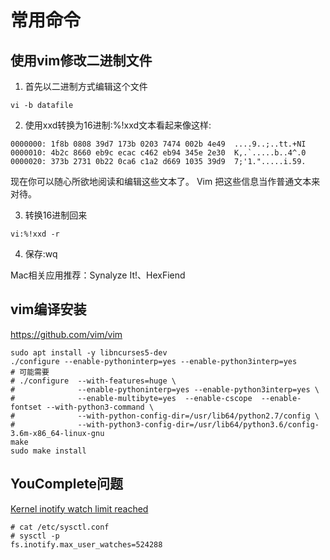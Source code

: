 # 常用命令

## 使用vim修改二进制文件

1. 首先以二进制方式编辑这个文件
```
vi -b datafile
```

2. 使用xxd转换为16进制:%!xxd文本看起来像这样:
```
0000000: 1f8b 0808 39d7 173b 0203 7474 002b 4e49  ....9..;..tt.+NI         
0000010: 4b2c 8660 eb9c ecac c462 eb94 345e 2e30  K,.`.....b..4^.0         
0000020: 373b 2731 0b22 0ca6 c1a2 d669 1035 39d9  7;'1.".....i.59. 
```

现在你可以随心所欲地阅读和编辑这些文本了。 Vim 把这些信息当作普通文本来对待。

3. 转换16进制回来
```
vi:%!xxd -r
```

4. 保存:wq

Mac相关应用推荐：Synalyze It!、HexFiend

## vim编译安装

https://github.com/vim/vim

```
sudo apt install -y libncurses5-dev
./configure --enable-pythoninterp=yes --enable-python3interp=yes
# 可能需要
# ./configure  --with-features=huge \
#              --enable-pythoninterp=yes --enable-python3interp=yes \
#              --enable-multibyte=yes  --enable-cscope  --enable-fontset --with-python3-command \
#              --with-python-config-dir=/usr/lib64/python2.7/config \
#              --with-python3-config-dir=/usr/lib64/python3.6/config-3.6m-x86_64-linux-gnu
make
sudo make install
```

## YouComplete问题

[Kernel inotify watch limit reached](https://unix.stackexchange.com/questions/13751/kernel-inotify-watch-limit-reached)

```
# cat /etc/sysctl.conf
# sysctl -p
fs.inotify.max_user_watches=524288
```
